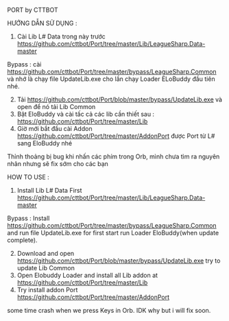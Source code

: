 PORT by CTTBOT


HƯỚNG DẪN SỬ DỤNG :

1. Cài Lib L# Data trong này trước https://github.com/cttbot/Port/tree/master/Lib/LeagueSharp.Data-master 

Bypass : cài https://github.com/cttbot/Port/tree/master/bypass/LeagueSharp.Common và nhớ là chạy file UpdateLib.exe cho lần chạy Loader ELoBuddy đầu tiên nhé.

2. Tải https://github.com/cttbot/Port/blob/master/bypass/UpdateLib.exe và open để nó tải Lib Common
3. Bật EloBuddy và cài tấc cả các lib cần thiết sau : https://github.com/cttbot/Port/tree/master/Lib
4. Giờ mới bắt đầu cài Addon https://github.com/cttbot/Port/tree/master/AddonPort được Port từ L# sang EloBuddy nhé


Thỉnh thoảng bị bug khi nhấn các phím trong Orb, mình chưa tìm ra nguyên nhân nhưng sẽ fix sớm cho các bạn



HOW TO USE  :


1. Install Lib L# Data First https://github.com/cttbot/Port/tree/master/Lib/LeagueSharp.Data-master 

Bypass : Install https://github.com/cttbot/Port/tree/master/bypass/LeagueSharp.Common and run file UpdateLib.exe for first start run Loader EloBuddy(when update complete).

2. Download and open https://github.com/cttbot/Port/blob/master/bypass/UpdateLib.exe try to update Lib Common
3. Open Elobuddy Loader and install all Lib addon at https://github.com/cttbot/Port/tree/master/Lib
4. Try install addon Port https://github.com/cttbot/Port/tree/master/AddonPort


some time crash when we press Keys in Orb. IDK why but i will fix soon.
